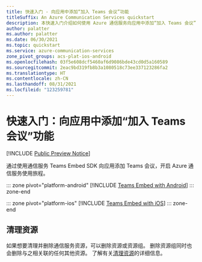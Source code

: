 ```yaml
---
title: 快速入门 - 向应用中添加“加入 Teams 会议”功能
titleSuffix: An Azure Communication Services quickstart
description: 本快速入门介绍如何使用 Azure 通信服务向应用中添加“加入 Teams 会议”功能。
author: palatter
ms.author: palatter
ms.date: 06/30/2021
ms.topic: quickstart
ms.service: azure-communication-services
zone_pivot_groups: acs-plat-ios-android
ms.openlocfilehash: 03f5e608dcf5460af6d9086bde43cd0d5a160589
ms.sourcegitcommit: 2eac9bd319fb8b3a1080518c73ee337123286fa2
ms.translationtype: HT
ms.contentlocale: zh-CN
ms.lasthandoff: 08/31/2021
ms.locfileid: "123259781"
---
```

# <a name="quickstart-add-joining-a-teams-meeting-to-your-app"></a>快速入门：向应用中添加“加入 Teams 会议”功能

[!INCLUDE [Public Preview Notice](../../includes/public-preview-include.md)]

通过使用通信服务 Teams Embed SDK 向应用添加 Teams 会议，开启 Azure 通信服务使用旅程。 

::: zone pivot="platform-android"
[!INCLUDE [Teams Embed with Android](./includes/get-started-android.md)]
::: zone-end

::: zone pivot="platform-ios"
[!INCLUDE [Teams Embed with iOS](./includes/get-started-ios.md)]
::: zone-end

## <a name="clean-up-resources"></a>清理资源

如果想要清理并删除通信服务资源，可以删除资源或资源组。 删除资源组同时也会删除与之相关联的任何其他资源。 了解有关[清理资源](../create-communication-resource.md#clean-up-resources)的详细信息。
